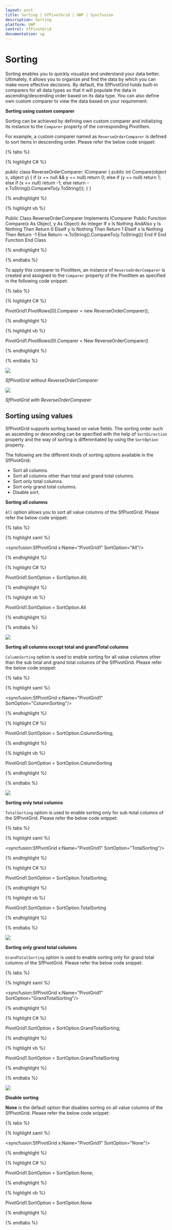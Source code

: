 ```yaml
---
layout: post
title: Sorting | SfPivotGrid | UWP | Syncfusion
description: Sorting
platform: UWP
control: SfPivotGrid
documentation: ug
---
```


# Sorting

Sorting enables you to quickly visualize and understand your data better. Ultimately, it allows you to organize and find the data by which you can make more effective decisions. By default, the SfPivotGrid holds built-in comparers for all data types so that it will populate the data in ascending/descending order based on its data type. You can also define own custom comparer to view the data based on your requirement.

**Sorting using custom comparer**

Sorting can be achieved by defining own custom comparer and initializing its instance to the `Comparer` property of the corresponding PivotItem.

For example, a custom comparer named as `ReverseOrderComparer` is defined to sort items in descending order. Please refer the below code snippet:

{% tabs %}

{% highlight C# %}

public class ReverseOrderComparer: IComparer
{
    public int Compare(object x, object y) {
        if (x == null && y == null)
            return 0;
        else if (y == null)
            return 1;
        else if (x == null)
            return -1;
        else
            return -x.ToString().CompareTo(y.ToString());
    }
}

{% endhighlight %}

{% highlight vb %}

Public Class ReverseOrderComparer
	Implements IComparer
	Public Function Compare(x As Object, y As Object) As Integer
		If x Is Nothing AndAlso y Is Nothing Then
			Return 0
		ElseIf y Is Nothing Then
			Return 1
		ElseIf x Is Nothing Then
			Return -1
		Else
			Return -x.ToString().CompareTo(y.ToString())
		End If
	End Function
End Class

{% endhighlight %}

{% endtabs %}

To apply this comparer to PivotItem, an instance of `ReverseOrderComparer` is created and assigned to the `Comparer` property of the PivotItem as specified in the following code snippet:

{% tabs %}

{% highlight C# %}

PivotGrid1.PivotRows[0].Comparer = new ReverseOrderComparer();

{% endhighlight %}

{% highlight vb %}

PivotGrid1.PivotRows(0).Comparer = New ReverseOrderComparer()

{% endhighlight %}

{% endtabs %}

![](Sorting_images/Not-Sorted-PivotGrid.png)

_SfPivotGrid without ReverseOrderComparer_

![](Sorting_images/Sorted-PivotGrid.png)

_SfPivotGrid with ReverseOrderComparer_

## Sorting using values

SfPivotGrid supports sorting based on value fields. The sorting order such as ascending or descending can be specified with the help of `SortDirection` property and the way of sorting is differentiated by using the `SortOption` property.

The following are the different kinds of sorting options available in the SfPivotGrid:

* Sort all columns.
* Sort all columns other than total and grand total columns.
* Sort only total columns.
* Sort only grand total columns.
* Disable sort.

**Sorting all columns**

`All` option allows you to sort all value columns of the SfPivotGrid. Please refer the below code snippet:

{% tabs %}

{% highlight xaml %}

<syncfusion:SfPivotGrid x:Name="PivotGrid1" SortOption="All"/>

{% endhighlight %}

{% highlight C# %}

PivotGrid1.SortOption = SortOption.All;

{% endhighlight %}

{% highlight vb %}

PivotGrid1.SortOption = SortOption.All

{% endhighlight %}

{% endtabs %}

![](Sorting_images/Sorted-PivotGrid-when-using-All-option.png)

**Sorting all columns except total and grandTotal columns**

`ColumnSorting` option is used to enable sorting for all value columns other than the sub total and grand total columns of the SfPivotGrid. Please refer the below code snippet:

{% tabs %}

{% highlight xaml %}

<syncfusion:SfPivotGrid x:Name="PivotGrid1" SortOption="ColumnSorting"/>

{% endhighlight %}

{% highlight C# %}

PivotGrid1.SortOption = SortOption.ColumnSorting;

{% endhighlight %}

{% highlight vb %}

PivotGrid1.SortOption = SortOption.ColumnSorting

{% endhighlight %}

{% endtabs %}

![](Sorting_images/Sorted-PivotGrid-when-using-Column-sorting-option.png)

**Sorting only total columns**

`TotalSorting` option is used to enable sorting only for sub-total columns of the SfPivotGrid. Please refer the below code snippet:

{% tabs %}

{% highlight xaml %}

<syncfusion:SfPivotGrid x:Name="PivotGrid1" SortOption="TotalSorting"/>

{% endhighlight %}

{% highlight C# %}

PivotGrid1.SortOption = SortOption.TotalSorting;

{% endhighlight %}

{% highlight vb %}

PivotGrid1.SortOption = SortOption.TotalSorting

{% endhighlight %}

{% endtabs %}

![](Sorting_images/Sorted-PivotGrid-when-using-Total-Sorting.png)

**Sorting only grand total columns**

`GrandTotalSorting` option is used to enable sorting only for grand total columns of the SfPivotGrid. Please refer the below code snippet:

{% tabs %}

{% highlight xaml %}

<syncfusion:SfPivotGrid x:Name="PivotGrid1" SortOption="GrandTotalSorting"/>

{% endhighlight %}

{% highlight C# %}

PivotGrid1.SortOption = SortOption.GrandTotalSorting;

{% endhighlight %}

{% highlight vb %}

PivotGrid1.SortOption = SortOption.GrandTotalSorting

{% endhighlight %}

{% endtabs %}

![](Sorting_images/Sorted-PivotGrid-when-using-GrandTotal-Sorting-option.png)

**Disable sorting**

**None** is the default option that disables sorting on all value columns of the SfPivotGrid. Please refer the below code snippet:

{% tabs %}

{% highlight xaml %}

<syncfusion:SfPivotGrid x:Name="PivotGrid1" SortOption="None"/>

{% endhighlight %}

{% highlight C# %}

PivotGrid1.SortOption = SortOption.None;

{% endhighlight %}

{% highlight vb %}

PivotGrid1.SortOption = SortOption.None

{% endhighlight %}

{% endtabs %}